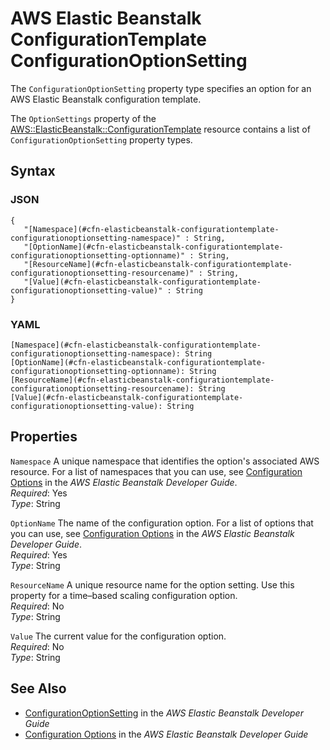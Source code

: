 # AWS Elastic Beanstalk ConfigurationTemplate ConfigurationOptionSetting<a name="aws-properties-elasticbeanstalk-configurationtemplate-configurationoptionsetting"></a>

The `ConfigurationOptionSetting` property type specifies an option for an AWS Elastic Beanstalk configuration template\.

The `OptionSettings` property of the [AWS::ElasticBeanstalk::ConfigurationTemplate](aws-resource-beanstalk-configurationtemplate.md) resource contains a list of `ConfigurationOptionSetting` property types\.

## Syntax<a name="w3ab2c21c14d942b7"></a>

### JSON<a name="aws-properties-elasticbeanstalk-configurationtemplate-configurationoptionsetting-syntax.json"></a>

```
{
   "[Namespace](#cfn-elasticbeanstalk-configurationtemplate-configurationoptionsetting-namespace)" : String,
   "[OptionName](#cfn-elasticbeanstalk-configurationtemplate-configurationoptionsetting-optionname)" : String,
   "[ResourceName](#cfn-elasticbeanstalk-configurationtemplate-configurationoptionsetting-resourcename)" : String,
   "[Value](#cfn-elasticbeanstalk-configurationtemplate-configurationoptionsetting-value)" : String
}
```

### YAML<a name="aws-properties-elasticbeanstalk-configurationtemplate-configurationoptionsetting-syntax.yaml"></a>

```
[Namespace](#cfn-elasticbeanstalk-configurationtemplate-configurationoptionsetting-namespace): String
[OptionName](#cfn-elasticbeanstalk-configurationtemplate-configurationoptionsetting-optionname): String
[ResourceName](#cfn-elasticbeanstalk-configurationtemplate-configurationoptionsetting-resourcename): String
[Value](#cfn-elasticbeanstalk-configurationtemplate-configurationoptionsetting-value): String
```

## Properties<a name="w3ab2c21c14d942b9"></a>

`Namespace`  <a name="cfn-elasticbeanstalk-configurationtemplate-configurationoptionsetting-namespace"></a>
A unique namespace that identifies the option's associated AWS resource\. For a list of namespaces that you can use, see [Configuration Options](http://docs.aws.amazon.com//elasticbeanstalk/latest/dg/command-options.html) in the *AWS Elastic Beanstalk Developer Guide*\.  
*Required*: Yes  
*Type*: String

`OptionName`  <a name="cfn-elasticbeanstalk-configurationtemplate-configurationoptionsetting-optionname"></a>
The name of the configuration option\. For a list of options that you can use, see [Configuration Options](http://docs.aws.amazon.com/elasticbeanstalk/latest/dg/command-options.html) in the *AWS Elastic Beanstalk Developer Guide*\.  
*Required*: Yes  
*Type*: String

`ResourceName`  <a name="cfn-elasticbeanstalk-configurationtemplate-configurationoptionsetting-resourcename"></a>
A unique resource name for the option setting\. Use this property for a time–based scaling configuration option\.  
*Required*: No  
*Type*: String

`Value`  <a name="cfn-elasticbeanstalk-configurationtemplate-configurationoptionsetting-value"></a>
The current value for the configuration option\.  
*Required*: No  
*Type*: String

## See Also<a name="w3ab2c21c14d942c11"></a>
+ [ConfigurationOptionSetting](http://docs.aws.amazon.com/elasticbeanstalk/latest/api/API_ConfigurationOptionSetting.html) in the *AWS Elastic Beanstalk Developer Guide*
+ [Configuration Options](http://docs.aws.amazon.com/elasticbeanstalk/latest/dg/command-options.html) in the *AWS Elastic Beanstalk Developer Guide*